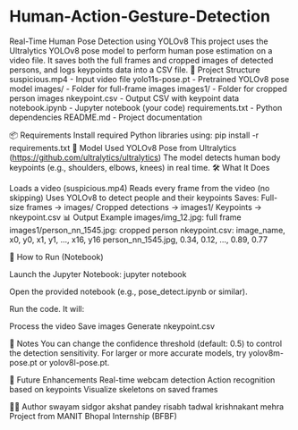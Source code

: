 # Human-Action-Gesture-Detection
Real-Time Human Pose Detection using YOLOv8 This project uses the Ultralytics YOLOv8 pose model to perform human pose estimation on a video file. It saves both the full frames and cropped images of detected persons, and logs keypoints data into a CSV file. 📁 Project Structure suspicious.mp4 - Input video file yolo11s-pose.pt - Pretrained YOLOv8 pose model images/ - Folder for full-frame images images1/ - Folder for cropped person images nkeypoint.csv - Output CSV with keypoint data notebook.ipynb - Jupyter notebook (your code) requirements.txt - Python dependencies README.md - Project documentation

📦 Requirements Install required Python libraries using: pip install -r requirements.txt 🧠 Model Used YOLOv8 Pose from Ultralytics (https://github.com/ultralytics/ultralytics) The model detects human body keypoints (e.g., shoulders, elbows, knees) in real time. 🛠️ What It Does

Loads a video (suspicious.mp4)
Reads every frame from the video (no skipping)
Uses YOLOv8 to detect people and their keypoints
Saves:
Full-size frames → images/
Cropped detections → images1/
Keypoints → nkeypoint.csv
📊 Output Example images/img_12.jpg: full frame images1/person_nn_1545.jpg: cropped person nkeypoint.csv: image_name, x0, y0, x1, y1, ..., x16, y16 person_nn_1545.jpg, 0.34, 0.12, ..., 0.89, 0.77

🧪 How to Run (Notebook)

Launch the Jupyter Notebook: jupyter notebook

Open the provided notebook (e.g., pose_detect.ipynb or similar).

Run the code. It will:

Process the video
Save images
Generate nkeypoint.csv

📍 Notes
You can change the confidence threshold (default: 0.5) to control the detection sensitivity.
For larger or more accurate models, try yolov8m-pose.pt or yolov8l-pose.pt.

🤖 Future Enhancements
Real-time webcam detection
Action recognition based on keypoints
Visualize skeletons on saved frames

👨‍💻 Author
swayam sidgor
akshat pandey
risabh tadwal
krishnakant mehra
Project from MANIT Bhopal Internship (BFBF)

